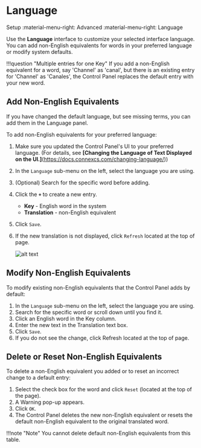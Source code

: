 # Language

Setup :material-menu-right: Advanced :material-menu-right: Language

Use the **Language** interface to customize your selected interface language. You can add non-English equivalents for words in your preferred language or modify system defaults.

!!!question "Multiple entries for one Key" 
	If you add a non-English equivalent for a word, say 'Channel' as 'canal', but there is an existing entry for 'Channel' as 'Canales', the Control Panel replaces the default entry with your new word.
	
## Add Non-English Equivalents
If you have changed the default language, but see missing terms, you can add them in the Language panel. 

To add non-English equivalents for your preferred language:

1. Make sure you updated the Control Panel's UI to your preferred language. (For details, see **[Changing the Language of Text Displayed on the UI.]**(https://docs.connexcs.com/changing-language/))
3. In the `Language` sub-menu on the left, select the language you are using.
4. (Optional) Search for the specific word before adding.
5. Click the **`+`** to create a new entry. 
   
    * **Key** - English word in the system
    * **Translation** - non-English equivalent

8. Click `Save`.
9. If the new translation is not displayed, click `Refresh` located at the top of page.

   ![alt text][adding-words-in-spanish]


## Modify Non-English Equivalents
To modify existing non-English equivalents that the Control Panel adds by default:

1. In the `Language` sub-menu on the left, select the language you are using.
1. Search for the specific word or scroll down until you find it. 
2. Click an English word in the Key column.
3. Enter the new text in the Translation text box.
4. Click `Save`.
5. If you do not see the change, click Refresh located at the top of page.

## Delete or Reset Non-English Equivalents
To delete a non-English equivalent you added or to reset an incorrect change to a default entry:

1. Select the check box for the word and click `Reset` (located at the top of the page).
2. A Warning pop-up appears. 
3. Click `OK`.
4. The Control Panel deletes the new non-English equivalent or resets the default non-English equivalent to the original translated word.
      
!!!note "Note" 
	You cannot delete default non-English equivalents from this table.

[adding-words-in-spanish]: /misc/img/adding-words-in-spanish.png "adding-words-in-spanish"
